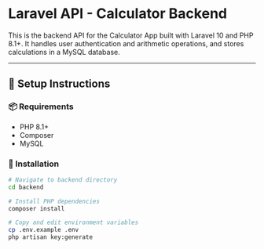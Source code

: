# Laravel API - Calculator Backend

This is the backend API for the Calculator App built with Laravel 10 and PHP 8.1+. It handles user authentication and arithmetic operations, and stores calculations in a MySQL database.

---

## 🚀 Setup Instructions

### 📦 Requirements

- PHP 8.1+
- Composer
- MySQL

### 🔧 Installation

```bash
# Navigate to backend directory
cd backend

# Install PHP dependencies
composer install

# Copy and edit environment variables
cp .env.example .env
php artisan key:generate
